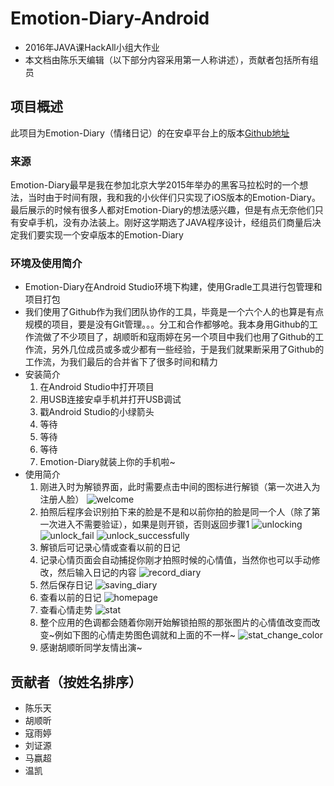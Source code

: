 # Emotion-Diary-Android
- 2016年JAVA课HackAll小组大作业
- 本文档由陈乐天编辑（以下部分内容采用第一人称讲述），贡献者包括所有组员

## 项目概述
此项目为Emotion-Diary（情绪日记）的在安卓平台上的版本[Github地址](https://github.com/HackAll-PKU/Emotion-Diary-Android)

### 来源
Emotion-Diary最早是我在参加北京大学2015年举办的黑客马拉松时的一个想法，当时由于时间有限，我和我的小伙伴们只实现了iOS版本的Emotion-Diary。最后展示的时候有很多人都对Emotion-Diary的想法感兴趣，但是有点无奈他们只有安卓手机，没有办法装上。刚好这学期选了JAVA程序设计，经组员们商量后决定我们要实现一个安卓版本的Emotion-Diary

### 环境及使用简介
- Emotion-Diary在Android Studio环境下构建，使用Gradle工具进行包管理和项目打包
- 我们使用了Github作为我们团队协作的工具，毕竟是一个六个人的也算是有点规模的项目，要是没有Git管理。。。分工和合作都够呛。我本身用Github的工作流做了不少项目了，胡顺昕和寇雨婷在另一个项目中我们也用了Github的工作流，另外几位成员或多或少都有一些经验，于是我们就果断采用了Github的工作流，为我们最后的合并省下了很多时间和精力
- 安装简介
	1. 在Android Studio中打开项目
	2. 用USB连接安卓手机并打开USB调试
	3. 戳Android Studio的小绿箭头
	4. 等待
	5. 等待
	6. 等待
	7. Emotion-Diary就装上你的手机啦~
- 使用简介
	1. 刚进入时为解锁界面，此时需要点击中间的图标进行解锁（第一次进入为注册人脸）
	![welcome](./introduction-resource/welcome.jpg)
	2. 拍照后程序会识别拍下来的脸是不是和以前你拍的脸是同一个人（除了第一次进入不需要验证），如果是则开锁，否则返回步骤1
	![unlocking](./introduction-resource/unlocking.jpg)
	![unlock_fail](./introduction-resource/unlock-fail.jpg)
	![unlock_successfully](./introduction-resource/unlock_successfully.jpg)
	3. 解锁后可记录心情或查看以前的日记
	4. 记录心情页面会自动捕捉你刚才拍照时候的心情值，当然你也可以手动修改，然后输入日记的内容
	![record_diary](./introduction-resource/record_diary.jpg)
	5. 然后保存日记
	![saving_diary](./introduction-resource/saving_diary.jpg)
	6. 查看以前的日记
	![homepage](./introduction-resource/homepage.jpg)
	7. 查看心情走势
	![stat](./introduction-resource/stat_view_red.jpg)
	8. 整个应用的色调都会随着你刚开始解锁拍照的那张图片的心情值改变而改变~例如下图的心情走势图色调就和上面的不一样~
	![stat_change_color](./introduction-resource/stat_view_yellow.jpg)
	9. 感谢胡顺昕同学友情出演~

## 贡献者（按姓名排序）
- 陈乐天
- 胡顺昕
- 寇雨婷
- 刘证源
- 马嬴超
- 温凯


